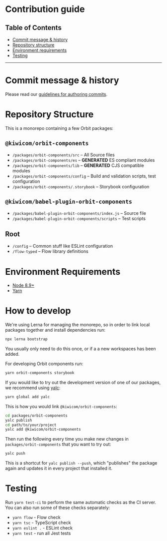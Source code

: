 # Contribution guide

## Table of Contents

- [Commit message & history](#commit-message-history)
- [Repository structure](#repository-structure)
- [Environment requirements](#environment-requirements)
- [Testing](#testing)

---

# Commit message & history

Please read our [guidelines for authoring commits](commits.md).

# Repository Structure

This is a monorepo containing a few Orbit packages:

## `@kiwicom/orbit-components`

- `/packages/orbit-components/src` – All Source files
- `/packages/orbit-components/es` – **GENERATED** ES compliant modules
- `/packages/orbit-components/lib` – **GENERATED** CJS compatible modules
- `/packages/orbit-components/config` – Build and validation scripts, test configuration
- `/packages/orbit-components/.storybook` – Storybook configuration

## `@kiwicom/babel-plugin-orbit-components`

- `/packages/babel-plugin-orbit-components/index.js` – Source file
- `/packages/babel-plugin-orbit-components/scripts` – Test scripts

## Root

- `/config` – Common stuff like ESLint configuration
- `/flow-typed` – Flow library definitions

# Environment Requirements

- [Node 8.9+](https://nodejs.org/en/)
- [Yarn](https://yarnpkg.com/en/)

# How to develop

We're using Lerna for managing the monorepo, so in order to link local packages together and install dependencies run:

```sh
npx lerna bootstrap
```

You usually only need to do this once, or if a a new workspaces has been added.

For developing Orbit components run:

```sh
yarn orbit-components storybook
```

If you would like to try out the development version of one of our packages, we recommend using [yalc](https://github.com/whitecolor/yalc):

```sh
yarn global add yalc
```

This is how you would link `@kiwicom/orbit-components`:

```sh
cd packages/orbit-components
yalc publish
cd path/to/your/project
yalc add @kiwicom/orbit-components
```

Then run the following every time you make new changes in `packages/orbit-components` that you want to try out:

```sh
yalc push
```

This is a shortcut for `yalc publish --push`, which "publishes" the package again and updates it in every project that installed it.

# Testing

Run `yarn test-ci` to perform the same automatic checks as the CI server. You can also run some of these checks separately:

- `yarn flow` - Flow check
- `yarn tsc` - TypeScript check
- `yarn eslint .` - ESLint check
- `yarn test` - run all Jest tests
